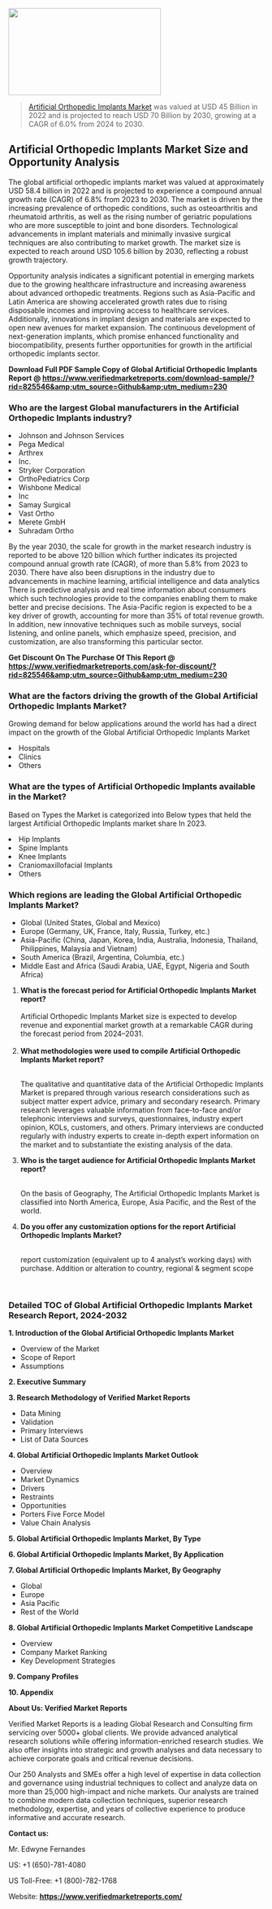 <img src="https://ffe5etoiles.com/wp-content/uploads/2024/12/MST1-300x171.png" alt="" width="300" height="171" class="alignnone size-medium wp-image-20088" /><blockquote><p><p><a href="https://www.verifiedmarketreports.com/download-sample/?rid=825546&utm_source=Github&utm_medium=230" target="_blank">Artificial Orthopedic Implants Market</a> was valued at USD 45 Billion in 2022 and is projected to reach USD 70 Billion by 2030, growing at a CAGR of 6.0% from 2024 to 2030.</p></blockquote><p><h2>Artificial Orthopedic Implants Market Size and Opportunity Analysis</h2><p>The global artificial orthopedic implants market was valued at approximately USD 58.4 billion in 2022 and is projected to experience a compound annual growth rate (CAGR) of 6.8% from 2023 to 2030. The market is driven by the increasing prevalence of orthopedic conditions, such as osteoarthritis and rheumatoid arthritis, as well as the rising number of geriatric populations who are more susceptible to joint and bone disorders. Technological advancements in implant materials and minimally invasive surgical techniques are also contributing to market growth. The market size is expected to reach around USD 105.6 billion by 2030, reflecting a robust growth trajectory.</p><p>Opportunity analysis indicates a significant potential in emerging markets due to the growing healthcare infrastructure and increasing awareness about advanced orthopedic treatments. Regions such as Asia-Pacific and Latin America are showing accelerated growth rates due to rising disposable incomes and improving access to healthcare services. Additionally, innovations in implant design and materials are expected to open new avenues for market expansion. The continuous development of next-generation implants, which promise enhanced functionality and biocompatibility, presents further opportunities for growth in the artificial orthopedic implants sector.</p></p><p class=""><strong>Download Full PDF Sample Copy of Global Artificial Orthopedic Implants Report @ <a href="https://www.verifiedmarketreports.com/download-sample/?rid=825546&amp;utm_source=Github&amp;utm_medium=230" target="_blank">https://www.verifiedmarketreports.com/download-sample/?rid=825546&amp;utm_source=Github&amp;utm_medium=230</a></strong></p><h3 id="" class="">Who are the largest Global manufacturers in the Artificial Orthopedic Implants industry?</h3><p><li>Johnson and Johnson Services</li><li> Pega Medical</li><li> Arthrex</li><li> Inc.</li><li> Stryker Corporation</li><li> OrthoPediatrics Corp</li><li> Wishbone Medical</li><li> Inc</li><li> Samay Surgical</li><li> Vast Ortho</li><li> Merete GmbH</li><li> Suhradam Ortho</li></p><div class=""><div class="" dir="" data-message-author-role="" data-message-id="" data-message-model-slug=""><div class=""><div class=""><div class=""><div class="" dir="" data-message-author-role="" data-message-id="" data-message-model-slug=""><div class=""><div class=""><p>By the year 2030, the scale for growth in the market research industry is reported to be above 120 billion which further indicates its projected compound annual growth rate (CAGR), of more than 5.8% from 2023 to 2030. There have also been disruptions in the industry due to advancements in machine learning, artificial intelligence and data analytics There is predictive analysis and real time information about consumers which such technologies provide to the companies enabling them to make better and precise decisions. The Asia-Pacific region is expected to be a key driver of growth, accounting for more than 35% of total revenue growth. In addition, new innovative techniques such as mobile surveys, social listening, and online panels, which emphasize speed, precision, and customization, are also transforming this particular sector.</p><p><strong>Get Discount On The Purchase Of This Report @&nbsp; <a href="https://www.verifiedmarketreports.com/ask-for-discount/?rid=825546&amp;utm_source=Github&amp;utm_medium=230" target="_blank">https://www.verifiedmarketreports.com/ask-for-discount/?rid=825546&amp;utm_source=Github&amp;utm_medium=230</a></strong></p></div></div></div></div></div></div></div></div><h3 id="" class="">What are the factors driving the growth of the Global Artificial Orthopedic Implants Market?</h3><p id="" class="">Growing demand for below applications around the world has had a direct impact on the growth of the Global Artificial Orthopedic Implants Market</p><p id="" class=""><li>Hospitals</li><li> Clinics</li><li> Others</li></p><h3 id="" class="">What are the types of Artificial Orthopedic Implants available in the Market?</h3><p id="" class="">Based on Types the Market is categorized into Below types that held the largest Artificial Orthopedic Implants market share In 2023.</p><p id="" class=""><li>Hip Implants</li><li> Spine Implants</li><li> Knee Implants</li><li> Craniomaxillofacial Implants</li><li> Others</li></p><h3 id="" class="">Which regions are leading the Global Artificial Orthopedic Implants Market?</h3><ul><li>Global (United States, Global and Mexico)</li><li>Europe (Germany, UK, France, Italy, Russia, Turkey, etc.)</li><li>Asia-Pacific (China, Japan, Korea, India, Australia, Indonesia, Thailand, Philippines, Malaysia and Vietnam)</li><li>South America (Brazil, Argentina, Columbia, etc.)</li><li>Middle East and Africa (Saudi Arabia, UAE, Egypt, Nigeria and South Africa)</li></ul><p><ol><li><strong>What is the forecast period for Artificial Orthopedic Implants Market report?<br /></strong><br /><span data-sheets-root="1" data-sheets-value="{&quot;1&quot;:2,&quot;2&quot;:&quot;XXXX size is expected to develop revenue and exponential market growth at a remarkable CAGR during the forecast period from 2024&ndash;2030.&quot;}" data-sheets-userformat="{&quot;2&quot;:12674,&quot;4&quot;:{&quot;1&quot;:2,&quot;2&quot;:16776960},&quot;10&quot;:2,&quot;11&quot;:0,&quot;15&quot;:&quot;Arial&quot;,&quot;16&quot;:12}">Artificial Orthopedic Implants Market size is expected to develop revenue and exponential market growth at a remarkable CAGR during the forecast period from 2024&ndash;2031.</span><br /><br /></li><li><strong>What methodologies were used to compile Artificial Orthopedic Implants Market report?<br /><br /></strong><p>The qualitative and quantitative data of the&nbsp;Artificial Orthopedic Implants Market is prepared through various research considerations such as subject matter expert advice, primary and secondary research. Primary research leverages valuable information from face-to-face and/or telephonic interviews and surveys, questionnaires, industry expert opinion, KOLs, customers, and others. Primary interviews are conducted regularly with industry experts to create in-depth expert information on the market and to substantiate the existing analysis of the data.&nbsp;</p></li><li><strong>Who is the target audience for Artificial Orthopedic Implants Market report?<br /><br /></strong><p>On the basis of Geography, The&nbsp;Artificial Orthopedic Implants Market is classified into North America, Europe, Asia Pacific, and the Rest of the world.</p></li><li><strong>Do you offer any customization options for the report Artificial Orthopedic Implants Market?<br /><br /></strong><p>report customization (equivalent up to 4 analyst&rsquo;s working days) with purchase. Addition or alteration to country, regional &amp; segment scope</p><p>&nbsp;</p></li></ol></p><h3 id="" class="">Detailed TOC of Global Artificial Orthopedic Implants Market Research Report, 2024-2032</h3><p id="" class=""><strong>1. Introduction of the Global Artificial Orthopedic Implants Market</strong></p><ul><li>Overview of the Market</li><li>Scope of Report</li><li>Assumptions</li></ul><p id="" class=""><strong>2. Executive Summary</strong></p><p id="" class=""><strong>3. Research Methodology of&nbsp;Verified Market Reports</strong></p><ul><li>Data Mining</li><li>Validation</li><li>Primary Interviews</li><li>List of Data Sources</li></ul><p id="" class=""><strong>4. Global Artificial Orthopedic Implants Market Outlook</strong></p><ul><li>Overview</li><li>Market Dynamics</li><li>Drivers</li><li>Restraints</li><li>Opportunities</li><li>Porters Five Force Model</li><li>Value Chain Analysis</li></ul><p id="" class=""><strong>5. Global Artificial Orthopedic Implants Market, By&nbsp;Type</strong></p><p id="" class=""><strong>6. Global Artificial Orthopedic Implants Market, By Application</strong></p><p id="" class=""><strong>7. Global Artificial Orthopedic Implants Market, By Geography</strong></p><ul><li>Global</li><li>Europe</li><li>Asia Pacific</li><li>Rest of the World</li></ul><p id="" class=""><strong>8. Global Artificial Orthopedic Implants Market Competitive Landscape</strong></p><ul><li>Overview</li><li>Company Market Ranking</li><li>Key Development Strategies</li></ul><p id="" class=""><strong>9. Company Profiles</strong></p><p id="" class=""><strong>10. Appendix</strong></p><p id="" class=""><strong>About Us: Verified Market Reports</strong></p><p id="" class="">Verified Market Reports is a leading Global Research and Consulting firm servicing over 5000+ global clients. We provide advanced analytical research solutions while offering information-enriched research studies. We also offer insights into strategic and growth analyses and data necessary to achieve corporate goals and critical revenue decisions.</p><p id="" class="">Our 250 Analysts and SMEs offer a high level of expertise in data collection and governance using industrial techniques to collect and analyze data on more than 25,000 high-impact and niche markets. Our analysts are trained to combine modern data collection techniques, superior research methodology, expertise, and years of collective experience to produce informative and accurate research.</p><p id="" class=""><strong>Contact us:</strong></p><p id="" class="">Mr. Edwyne Fernandes</p><p id="" class="">US: +1 (650)-781-4080</p><p id="" class="">US Toll-Free: +1 (800)-782-1768</p><p id="" class="">Website: <a target="" data-test-app-aware-link=""><strong>https://www.verifiedmarketreports.com/</strong></a></p>
